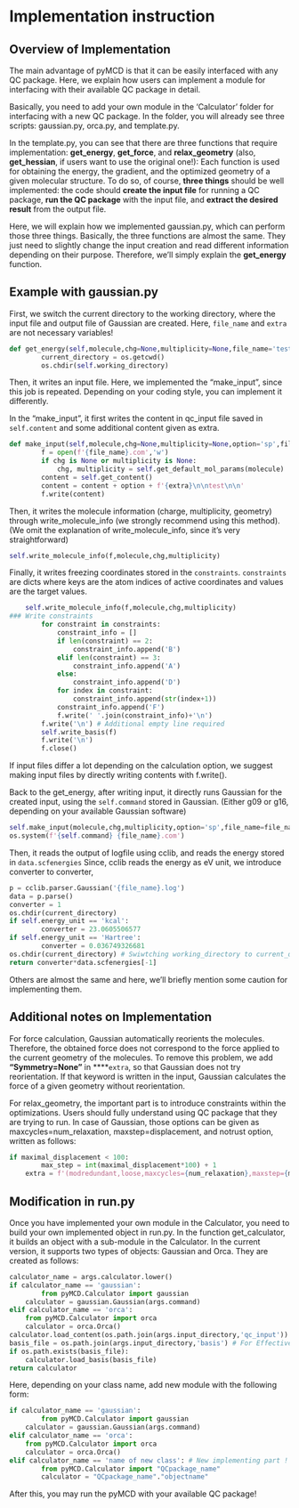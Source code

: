 # Implementation instruction

## Overview of Implementation

The main advantage of pyMCD is that it can be easily interfaced with any QC package. Here, we explain how users can implement a module for interfacing with their available QC package in detail.

Basically, you need to add your own module in the ‘Calculator’ folder for interfacing with a new QC package. In the folder, you will already see three scripts: gaussian.py, orca.py, and template.py. 

In the template.py, you can see that there are three functions that require implementation: **get_energy**, **get_force**, and **relax_geometry** (also, **get_hessian**, if users want to use the original one!): Each function is used for obtaining the energy, the gradient, and the optimized geometry of a given molecular structure. To do so, of course, **three things** should be well implemented: the code should **create the input file** for running a QC package, **run the QC package** with the input file, and **extract the desired result** from the output file. 

Here, we will explain how we implemented gaussian.py, which can perform those three things. Basically, the three functions are almost the same. They just need to slightly change the input creation and read different information depending on their purpose. Therefore, we’ll simply explain the **get_energy** function.

## Example with gaussian.py

First, we switch the current directory to the working directory, where the input file and output file of Gaussian are created. Here, `file_name` and `extra` are not necessary variables! 

```python
def get_energy(self,molecule,chg=None,multiplicity=None,file_name='test',extra=''):
        current_directory = os.getcwd()
        os.chdir(self.working_directory)
```

Then, it writes an input file. Here, we implemented the “make_input”, since this job is repeated. Depending on your coding style, you can implement it differently. 

In the “make_input”, it first writes the content in qc_input file saved in `self.content` and some additional content given as extra. 

```python
def make_input(self,molecule,chg=None,multiplicity=None,option='sp',file_name='test',constraints={},extra=''):
        f = open(f'{file_name}.com','w')
        if chg is None or multiplicity is None:
            chg, multiplicity = self.get_default_mol_params(molecule)
        content = self.get_content()
        content = content + option + f'{extra}\n\ntest\n\n'
        f.write(content)
```

Then, it writes the molecule information (charge, multiplicity, geometry) through write_molecule_info (we strongly recommend using this method). (We omit the explanation of write_molecule_info, since it’s very straightforward)

```python
self.write_molecule_info(f,molecule,chg,multiplicity)
```

Finally, it writes freezing coordinates stored in the `constraints`. `constraints` are dicts where keys are the atom indices of active coordinates and values are the target values.

```python
	self.write_molecule_info(f,molecule,chg,multiplicity)
### Write constraints
        for constraint in constraints:
            constraint_info = []
            if len(constraint) == 2:
                constraint_info.append('B')
            elif len(constraint) == 3:
                constraint_info.append('A')
            else:
                constraint_info.append('D')
            for index in constraint:
                constraint_info.append(str(index+1))
            constraint_info.append('F')
            f.write(' '.join(constraint_info)+'\n')
        f.write('\n') # Additional empty line required
        self.write_basis(f)
        f.write('\n')
        f.close()
```

If input files differ a lot depending on the calculation option, we suggest making input files by directly writing contents with f.write(). 

Back to the get_energy, after writing input, it directly runs Gaussian for the created input, using the `self.command` stored in Gaussian. (Either g09 or g16, depending on your available Gaussian software)

```python
self.make_input(molecule,chg,multiplicity,option='sp',file_name=file_name,extra=extra)
os.system(f'{self.command} {file_name}.com')
```

Then, it reads the output of logfile using cclib, and reads the energy stored in `data.scfenergies` Since, cclib reads the energy as eV unit, we introduce converter to converter, 

```python
p = cclib.parser.Gaussian('{file_name}.log')
data = p.parse()
converter = 1
os.chdir(current_directory)
if self.energy_unit == 'kcal':
		converter = 23.0605506577
if self.energy_unit == 'Hartree':
		converter = 0.036749326681
os.chdir(current_directory) # Swiwtching working_directory to current_directory
return converter*data.scfenergies[-1]
```

Others are almost the same and here, we’ll briefly mention some caution for implementing them.

## Additional notes on Implementation

For force calculation, Gaussian automatically reorients the molecules. Therefore, the obtained force does not correspond to the force applied to the current geometry of the molecules. To remove this problem, we add **“Symmetry=None”** in ****`extra`, so that Gaussian does not try reorientation. If that keyword is written in the input, Gaussian calculates the force of a given geometry without reorientation. 

For relax_geometry, the important part is to introduce constraints within the optimizations. Users should fully understand using QC package that they are trying to run. In case of Gaussian, those options can be given as maxcycles=num_relaxation, maxstep=displacement, and notrust option, written as follows:

```python
if maximal_displacement < 100:
		max_step = int(maximal_displacement*100) + 1
    extra = f'(modredundant,loose,maxcycles={num_relaxation},maxstep={max_step},notrust) Symmetry=None'
```

## Modification in run.py

Once you have implemented your own module in the Calculator, you need to build your own implemented object in run.py. In the function get_calculator, it builds an object with a sub-module in the Calculator. In the current version, it supports two types of objects: Gaussian and Orca. They are created as follows:

```python
calculator_name = args.calculator.lower()
if calculator_name == 'gaussian':
		from pyMCD.Calculator import gaussian
    calculator = gaussian.Gaussian(args.command)
elif calculator_name == 'orca':
    from pyMCD.Calculator import orca
    calculator = orca.Orca()
calculator.load_content(os.path.join(args.input_directory,'qc_input'))
basis_file = os.path.join(args.input_directory,'basis') # For Effective Core Potential
if os.path.exists(basis_file):
    calculator.load_basis(basis_file)
return calculator
```

Here, depending on your class name, add new module with the following form:

```python
if calculator_name == 'gaussian':
		from pyMCD.Calculator import gaussian
    calculator = gaussian.Gaussian(args.command)
elif calculator_name == 'orca':
    from pyMCD.Calculator import orca
    calculator = orca.Orca()
elif calculator_name == 'name of new class': # New implementing part !
		from pyMCD.Calculator import "QCpackage_name"
		calculator = "QCpackage_name"."objectname"
```

After this, you may run the pyMCD with your available QC package!
